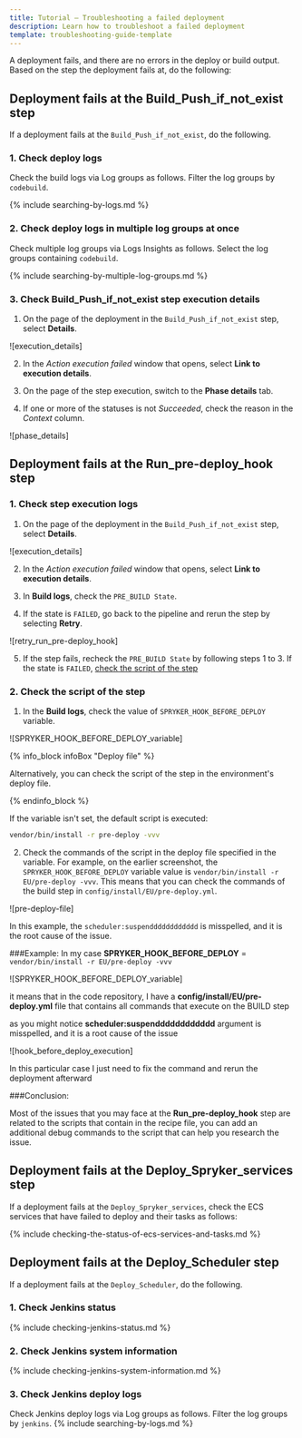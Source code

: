 ```yaml
---
title: Tutorial — Troubleshooting a failed deployment
description: Learn how to troubleshoot a failed deployment
template: troubleshooting-guide-template
---
```


A deployment fails, and there are no errors in the deploy or build output. Based on the step the deployment fails at, do the following:


## Deployment fails at the Build_Push_if_not_exist step

If a deployment fails at the `Build_Push_if_not_exist`, do the following.

### 1. Check deploy logs

Check the build logs via Log groups as follows. Filter the log groups by `codebuild`.

{% include searching-by-logs.md %} <!-- To edit, see /_includes/searching-by-logs.md -->

### 2. Check deploy logs in multiple log groups at once

Check multiple log groups via Logs Insights as follows. Select the log groups containing `codebuild`.

{% include searching-by-multiple-log-groups.md %} <!-- To edit, see /_includes/searching-by-multiple-log-groups.md -->

### 3. Check Build_Push_if_not_exist step execution details

1. On the page of the deployment in the `Build_Push_if_not_exist` step, select **Details**.

![execution_details]

2. In the *Action execution failed* window that opens, select **Link to execution details**.

3. On the page of the step execution, switch to the **Phase details** tab.

4. If one or more of the statuses is not *Succeeded*, check the reason in the *Context* column.

![phase_details]

## Deployment fails at the Run_pre-deploy_hook step


### 1. Check step execution logs

1. On the page of the deployment in the `Build_Push_if_not_exist` step, select **Details**.

![execution_details]

2. In the *Action execution failed* window that opens, select **Link to execution details**.

3. In **Build logs**, check the `PRE_BUILD State`.

4. If the state is `FAILED`, go back to the pipeline and rerun the step by selecting **Retry**.

![retry_run_pre-deploy_hook]

5. If the step fails, recheck the `PRE_BUILD State` by following steps 1 to 3.
  If the state is `FAILED`, [check the script of the step](#2-check-the-script-of-the-step)


### 2. Check the script of the step

1. In the **Build logs**, check the value of `SPRYKER_HOOK_BEFORE_DEPLOY` variable.

![SPRYKER_HOOK_BEFORE_DEPLOY_variable]

{% info_block infoBox "Deploy file" %}

Alternatively, you can check the script of the step in the environment's deploy file.

{% endinfo_block %}

If the variable isn't set, the default script is executed:
```bash
vendor/bin/install -r pre-deploy -vvv
```

2. Check the commands of the script in the deploy file specified in the variable.
  For example, on the earlier screenshot, the `SPRYKER_HOOK_BEFORE_DEPLOY` variable value is `vendor/bin/install -r EU/pre-deploy -vvv`. This means that you can check the commands of the build step in `config/install/EU/pre-deploy.yml`.

![pre-deploy-file]

In this example, the `scheduler:suspendddddddddddd` is misspelled, and it is the root cause of the issue.

###Example:
In my case **SPRYKER_HOOK_BEFORE_DEPLOY** = ```vendor/bin/install -r EU/pre-deploy -vvv```

![SPRYKER_HOOK_BEFORE_DEPLOY_variable]

it means that in the code repository, I have a **config/install/EU/pre-deploy.yml** file that contains all commands that execute on the BUILD step



as you might notice **scheduler:suspendddddddddddd** argument is misspelled, and it is a root cause of the issue

![hook_before_deploy_execution]

In this particular case I just need to fix the command and rerun the deployment afterward

###Conclusion:

Most of the issues that you may face at the **Run_pre-deploy_hook** step are related to the scripts that contain in the recipe file, you can add an additional debug commands to the script that can help you research the issue.

## Deployment fails at the Deploy_Spryker_services step

If a deployment fails at the `Deploy_Spryker_services`, check the ECS services that have failed to deploy and their tasks as follows:

{% include checking-the-status-of-ecs-services-and-tasks.md %} <!-- To edit, see /_includes/checking-the-status-of-ecs-services-and-tasks.md -->



## Deployment fails at the Deploy_Scheduler step

If a deployment fails at the `Deploy_Scheduler`, do the following.

### 1. Check Jenkins status

{% include checking-jenkins-status.md %} <!-- To edit, see /_includes/checking-jenkins-status.md -->

### 2. Check Jenkins system information

{% include checking-jenkins-system-information.md %} <!-- To edit, see /_includes/checking-jenkins-status.md -->

### 3. Check Jenkins deploy logs

Check Jenkins deploy logs via Log groups as follows. Filter the log groups by `jenkins`.
{% include searching-by-logs.md %} <!-- To edit, see /_includes/searching-by-logs.md -->
